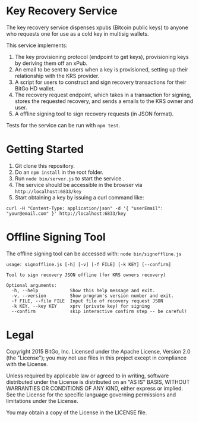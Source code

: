 Key Recovery Service
====================
The key recovery service dispenses xpubs (Bitcoin public keys) to anyone who requests one for use as a cold key in multisig wallets.

This service implements:

1. The key provisioning protocol (endpoint to get keys), provisioning keys by deriving them off an xPub.  
2. An email to be sent to users when a key is provisioned, setting up their relationship with the KRS provider. 
3. A script for users to construct and sign recovery transactions for their BitGo HD wallet. 
4. The recovery request endpoint, which takes in a transaction for signing, stores the requested recovery, and sends a emails to the KRS owner and user. 
5. A offline signing tool to sign recovery requests (in JSON format).

Tests for the service can be run with ``npm test``. 

Getting Started
====================
1. Git clone this repository.
2. Do an ``npm install`` in the root folder.
3. Run ``node bin/server.js`` to start the service .
4. The service should be accessible in the browser via ``http://localhost:6833/key`` 
5. Start obtaining a key by issuing a curl command like:

``curl -H "Content-Type: application/json" -d '{ "userEmail": "your@email.com" }' http://localhost:6833/key``

Offline Signing Tool
====================
The offline signing tool can be accessed with:
``node bin/signoffline.js``

```
usage: signoffline.js [-h] [-v] [-f FILE] [-k KEY] [--confirm]

Tool to sign recovery JSON offline (for KRS owners recovery)

Optional arguments:
  -h, --help            Show this help message and exit.
  -v, --version         Show program's version number and exit.
  -f FILE, --file FILE  Input file of recovery request JSON
  -k KEY, --key KEY     xprv (private key) for signing
  --confirm             skip interactive confirm step -- be careful!
```

Legal
====================
Copyright 2015 BitGo, Inc.
Licensed under the Apache License, Version 2.0 (the "License"); 
you may not use files in this project except in compliance with the License.

Unless required by applicable law or agreed to in writing, software
distributed under the License is distributed on an "AS IS" BASIS,
WITHOUT WARRANTIES OR CONDITIONS OF ANY KIND, either express or implied.
See the License for the specific language governing permissions and
limitations under the License.

You may obtain a copy of the License in the LICENSE file.
